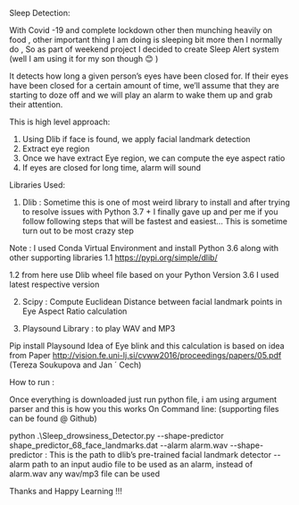 Sleep Detection:  

With Covid -19 and complete lockdown other then munching heavily on food , other important thing I am doing is sleeping bit more then I normally do , So as part of weekend project I decided to create Sleep Alert system (well I am using it for my son though 😊 ) 

It detects how long a given person’s eyes have been closed for. If their eyes have been closed for a certain amount of time, we’ll assume that they are starting to doze off and we will play an alarm to wake them up and grab their attention.

This is high level approach: 
1)	Using Dlib if face is found, we apply facial landmark detection 
2)	Extract eye region 
3)	Once we have extract Eye region, we can compute the eye aspect ratio 
4)	If eyes are closed for long time, alarm will sound 

Libraries Used: 
1)	Dlib : Sometime this is one of most weird library to install and after trying to resolve issues with Python 3.7 + I finally gave up and per me if you follow following steps that will be fastest and easiest… This is sometime turn out to be most crazy step 

Note : I used Conda Virtual Environment and install Python 3.6  along with other supporting libraries 
1.1	https://pypi.org/simple/dlib/

1.2	from here use Dlib wheel file based on your Python Version 3.6 I used latest respective version 

 

2)	Scipy : Compute Euclidean Distance between facial landmark points in Eye Aspect Ratio calculation

3)	Playsound Library : to play WAV and MP3 

Pip install Playsound 
Idea of Eye blink and this calculation is based on idea from Paper 
http://vision.fe.uni-lj.si/cvww2016/proceedings/papers/05.pdf  (Tereza Soukupova and Jan ´ Cech)

How to run : 

Once everything is downloaded  just run python file, i am using argument parser and this is how you this works 
On Command line:  (supporting files can be found @ Github)

python .\Sleep_drowsiness_Detector.py --shape-predictor shape_predictor_68_face_landmarks.dat --alarm alarm.wav
--shape-predictor : This is the path to dlib’s pre-trained facial landmark detector
-- alarm   path to an input audio file to be used as an alarm, instead of alarm.wav any wav/mp3 file can be used 

Thanks and Happy Learning !!! 




 
